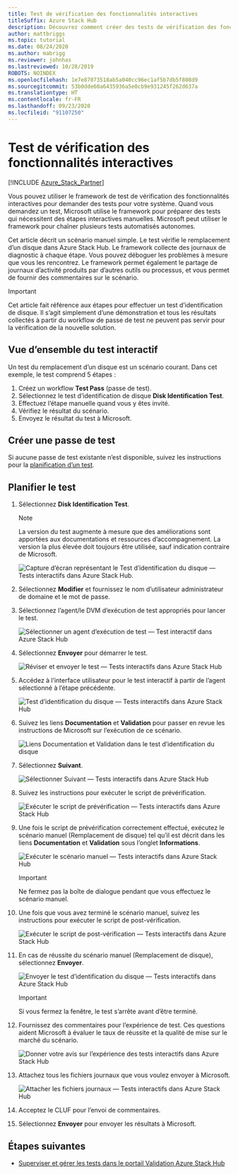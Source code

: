 ```yaml
---
title: Test de vérification des fonctionnalités interactives
titleSuffix: Azure Stack Hub
description: Découvrez comment créer des tests de vérification des fonctionnalités interactives pour Azure Stack Hub avec la validation en tant que service.
author: mattbriggs
ms.topic: tutorial
ms.date: 08/24/2020
ms.author: mabrigg
ms.reviewer: johnhas
ms.lastreviewed: 10/28/2019
ROBOTS: NOINDEX
ms.openlocfilehash: 1e7e87073518ab5a040cc96ec1af5b7db5f808d9
ms.sourcegitcommit: 53b0dde60a6435936a5e0cb9e931245f262d637a
ms.translationtype: HT
ms.contentlocale: fr-FR
ms.lasthandoff: 09/23/2020
ms.locfileid: "91107250"
---
```

# <a name="interactive-feature-verification-testing"></a>Test de vérification des fonctionnalités interactives  

[!INCLUDE [Azure_Stack_Partner](./includes/azure-stack-partner-appliesto.md)]

Vous pouvez utiliser le framework de test de vérification des fonctionnalités interactives pour demander des tests pour votre système. Quand vous demandez un test, Microsoft utilise le framework pour préparer des tests qui nécessitent des étapes interactives manuelles. Microsoft peut utiliser le framework pour chaîner plusieurs tests automatisés autonomes.

Cet article décrit un scénario manuel simple. Le test vérifie le remplacement d’un disque dans Azure Stack Hub. Le framework collecte des journaux de diagnostic à chaque étape. Vous pouvez déboguer les problèmes à mesure que vous les rencontrez. Le framework permet également le partage de journaux d’activité produits par d’autres outils ou processus, et vous permet de fournir des commentaires sur le scénario.

> [!Important]  
> Cet article fait référence aux étapes pour effectuer un test d’identification de disque. Il s’agit simplement d’une démonstration et tous les résultats collectés à partir du workflow de passe de test ne peuvent pas servir pour la vérification de la nouvelle solution.

## <a name="overview-of-interactive-testing"></a>Vue d’ensemble du test interactif

Un test du remplacement d’un disque est un scénario courant. Dans cet exemple, le test comprend 5 étapes :

1. Créez un workflow **Test Pass** (passe de test).
2. Sélectionnez le test d’identification de disque **Disk Identification Test**.
3. Effectuez l’étape manuelle quand vous y êtes invité.
4. Vérifiez le résultat du scénario.
5. Envoyez le résultat du test à Microsoft.

## <a name="create-a-new-test-pass"></a>Créer une passe de test

Si aucune passe de test existante n’est disponible, suivez les instructions pour la [planification d’un test](azure-stack-vaas-schedule-test-pass.md).

## <a name="schedule-the-test"></a>Planifier le test

1. Sélectionnez **Disk Identification Test**.

    > [!Note]  
    > La version du test augmente à mesure que des améliorations sont apportées aux documentations et ressources d’accompagnement. La version la plus élevée doit toujours être utilisée, sauf indication contraire de Microsoft.

    ![Capture d’écran représentant le Test d’identification du disque — Tests interactifs dans Azure Stack Hub.](media/azure-stack-vaas-interactive-feature-verification/image4.png)

2. Sélectionnez **Modifier** et fournissez le nom d’utilisateur administrateur de domaine et le mot de passe.

3. Sélectionnez l’agent/le DVM d’exécution de test appropriés pour lancer le test.

    ![Sélectionner un agent d’exécution de test — Test interactif dans Azure Stack Hub](media/azure-stack-vaas-interactive-feature-verification/image5.png)

4. Sélectionnez **Envoyer** pour démarrer le test.

    ![Réviser et envoyer le test — Tests interactifs dans Azure Stack Hub](media/azure-stack-vaas-interactive-feature-verification/image6.png)

5. Accédez à l’interface utilisateur pour le test interactif à partir de l’agent sélectionné à l’étape précédente.

    ![Test d’identification du disque — Tests interactifs dans Azure Stack Hub](media/azure-stack-vaas-interactive-feature-verification/image8.png)

6. Suivez les liens **Documentation** et **Validation** pour passer en revue les instructions de Microsoft sur l’exécution de ce scénario.

    ![Liens Documentation et Validation dans le test d’identification du disque](media/azure-stack-vaas-interactive-feature-verification/image9.png)

7. Sélectionnez **Suivant**.

    ![Sélectionner Suivant — Tests interactifs dans Azure Stack Hub](media/azure-stack-vaas-interactive-feature-verification/image10.png)

8. Suivez les instructions pour exécuter le script de prévérification.

    ![Exécuter le script de prévérification — Tests interactifs dans Azure Stack Hub](media/azure-stack-vaas-interactive-feature-verification/image11.png)

9. Une fois le script de prévérification correctement effectué, exécutez le scénario manuel (Remplacement de disque) tel qu’il est décrit dans les liens **Documentation** et **Validation** sous l’onglet **Informations**.

    ![Exécuter le scénario manuel — Tests interactifs dans Azure Stack Hub](media/azure-stack-vaas-interactive-feature-verification/image12.png)

    > [!Important]  
    > Ne fermez pas la boîte de dialogue pendant que vous effectuez le scénario manuel.

10. Une fois que vous avez terminé le scénario manuel, suivez les instructions pour exécuter le script de post-vérification.

    ![Exécuter le script de post-vérification — Tests interactifs dans Azure Stack Hub](media/azure-stack-vaas-interactive-feature-verification/image13.png)

11. En cas de réussite du scénario manuel (Remplacement de disque), sélectionnez **Envoyer**.

    ![Envoyer le test d’identification du disque — Tests interactifs dans Azure Stack Hub](media/azure-stack-vaas-interactive-feature-verification/image14.png)

    > [!Important]  
    > Si vous fermez la fenêtre, le test s’arrête avant d’être terminé.

12. Fournissez des commentaires pour l’expérience de test. Ces questions aident Microsoft à évaluer le taux de réussite et la qualité de mise sur le marché du scénario.

    ![Donner votre avis sur l’expérience des tests interactifs dans Azure Stack Hub](media/azure-stack-vaas-interactive-feature-verification/image15.png)

13. Attachez tous les fichiers journaux que vous voulez envoyer à Microsoft.

    ![Attacher les fichiers journaux — Tests interactifs dans Azure Stack Hub](media/azure-stack-vaas-interactive-feature-verification/image16.png)

14. Acceptez le CLUF pour l’envoi de commentaires.

15. Sélectionnez **Envoyer** pour envoyer les résultats à Microsoft.

## <a name="next-steps"></a>Étapes suivantes

- [Superviser et gérer les tests dans le portail Validation Azure Stack Hub](azure-stack-vaas-monitor-test.md)
